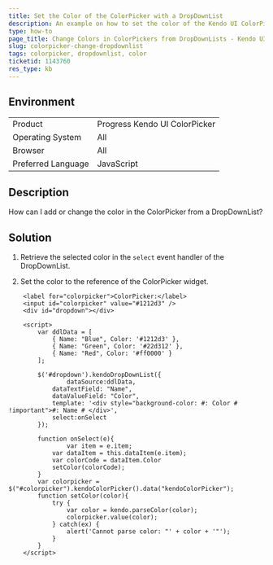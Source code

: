 ```yaml
---
title: Set the Color of the ColorPicker with a DropDownList
description: An example on how to set the color of the Kendo UI ColorPicker with a DropDownList.
type: how-to
page_title: Change Colors in ColorPickers from DropDownLists - Kendo UI ColorPicker for jQuery
slug: colorpicker-change-dropdownlist
tags: colorpicker, dropdownlist, color
ticketid: 1143760
res_type: kb
---
```


## Environment

<table>
 <tr>
  <td>Product</td>
  <td>Progress Kendo UI ColorPicker</td>
 </tr>
 <tr>
  <td>Operating System</td>
  <td>All</td>
 </tr>
 <tr>
  <td>Browser</td>
  <td>All</td>
 </tr>
 <tr>
  <td>Preferred Language</td>
  <td>JavaScript</td>
 </tr>
</table>

## Description

How can I add or change the color in the ColorPicker from a DropDownList?

## Solution

1. Retrieve the selected color in the `select` event handler of the DropDownList.

1. Set the color to the reference of the ColorPicker widget.

```dojo
    <label for="colorpicker">ColorPicker:</label>
	<input id="colorpicker" value="#1212d3" />
	<div id="dropdown"></div>

	<script>
		var ddlData = [
			{ Name: "Blue", Color: '#1212d3' },
			{ Name: "Green", Color: '#22d312' },       
			{ Name: "Red", Color: '#ff0000' }
		];

		$('#dropdown').kendoDropDownList({
				dataSource:ddlData,
			dataTextField: "Name",
			dataValueField: "Color",
			template: '<div style="background-color: #: Color # !important">#: Name # </div>',
			select:onSelect
		});

		function onSelect(e){
				var item = e.item;
			var dataItem = this.dataItem(e.item);
			var colorCode = dataItem.Color                
			setColor(colorCode);     	      
		}
		var colorpicker = $("#colorpicker").kendoColorPicker().data("kendoColorPicker");
		function setColor(color){
			try {
				var color = kendo.parseColor(color);
				colorpicker.value(color);
			} catch(ex) {
				alert('Cannot parse color: "' + color + '"');
			}
		}  
	</script>
```
